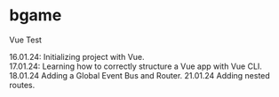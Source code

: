 # bgame
Vue Test<br>
<p>
16.01.24: Initializing project with Vue.<br>
17.01.24: Learning how to correctly structure a Vue app with Vue CLI.<br>
18.01.24 Adding a Global Event Bus and Router.
21.01.24 Adding nested routes.
</p>
